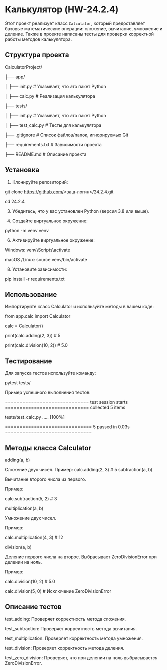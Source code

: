 # Калькулятор (HW-24.2.4)

Этот проект реализует класс `Calculator`, который предоставляет базовые математические операции: сложение, вычитание, умножение и деление. Также в проекте написаны тесты для проверки корректной работы методов калькулятора.

## Структура проекта

CalculatorProject/

├── app/

│ ├── init.py # Указывает, что это пакет Python

│ ├── calc.py # Реализация калькулятора

├── tests/

│ ├── init.py # Указывает, что это пакет Python

│ ├── test_calc.py # Тесты для калькулятора

├── .gitignore # Список файлов/папок, игнорируемых Git

├── requirements.txt # Зависимости проекта

├── README.md # Описание проекта

## Установка

1) Клонируйте репозиторий:
   
git clone https://github.com/<ваш-логин>/24.2.4.git

cd 24.2.4

3) Убедитесь, что у вас установлен Python (версия 3.8 или выше).

4) Создайте виртуальное окружение:
   
python -m venv venv

6) Активируйте виртуальное окружение:
   
Windows:
venv\Scripts\activate

macOS /Linux:
source venv/bin/activate

8) Установите зависимости:
   
pip install -r requirements.txt

## Использование

Импортируйте класс Calculator и используйте методы в вашем коде:

from app.calc import Calculator

calc = Calculator()

print(calc.adding(2, 3))  # 5

print(calc.division(10, 2))  # 5.0

## Тестирование

Для запуска тестов используйте команду:

pytest tests/

Пример успешного выполнения тестов:

============================= test session starts =============================
collected 5 items

tests/test_calc.py .....                                                [100%]

============================== 5 passed in 0.03s ==============================

## Методы класса Calculator

adding(a, b)

Сложение двух чисел.
Пример:
calc.adding(2, 3)  # 5
subtraction(a, b)

Вычитание второго числа из первого.

Пример:

calc.subtraction(5, 2)  # 3

multiplication(a, b)

Умножение двух чисел.

Пример:

calc.multiplication(4, 3)  # 12

division(a, b)

Деление первого числа на второе. Выбрасывает ZeroDivisionError при делении на ноль.

Пример:

calc.division(10, 2)  # 5.0

calc.division(5, 0)   # Исключение ZeroDivisionError

## Описание тестов

test_adding: Проверяет корректность метода сложения.

test_subtraction: Проверяет корректность метода вычитания.

test_multiplication: Проверяет корректность метода умножения.

test_division: Проверяет корректность метода деления.

test_zero_division: Проверяет, что при делении на ноль выбрасывается ZeroDivisionError.




